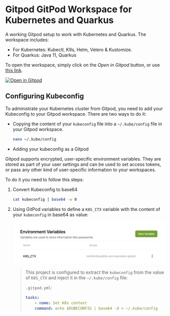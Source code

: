 # Gitpod GitPod Workspace for Kubernetes and Quarkus

A working Gitpod setup to work with Kubernetes and Quarkus. The workspace includes:

- For Kubernetes: Kubectl, K9s, Helm, Velero & Kustomize.
- For Quarkus: Java 11, Quarkus

To open the workspace, simply click on the *Open in Gitpod* button, or use [this link](https://gitpod.io/#https://github.com/LostInBrittany/k8s-and-quarkus-gitpod.git).

[![Open in Gitpod](https://gitpod.io/button/open-in-gitpod.svg)](https://gitpod.io/#https://github.com/LostInBrittany/k8s-and-quarkus-gitpod.git)

## Configuring Kubeconfig

To administrate your Kubernetes cluster from Gitpod, you need to add your Kubeconfig to your Gitpod workspace. There are two ways to do it:

- Copying the content of your `kubeconfig` file into a `~/.kube/config` file in your Gitpod workspace.

    ```bash
    nano ~/.kube/config
    ```

- Adding your kubeconfig as a Gitpod 

Gitpod supports encrypted, user-specific environment variables. They are stored as part of your user settings and can be used to set access tokens, or pass any other kind of user-specific information to your workspaces.

To do it you need to follow this steps:

1. Convert Kubeconfig to base64

    ```bash
    cat kubeconfig | base64 -w 0
    ```

1. Using GitPod variables to define a `K8S_CTX` variable with the content of your `kubeconfig` in base64 as value:

    ![GitPod environment variables](./img/gitpod-env-variable.jpg)

    > This project is configured to extract the `kubeconfig` from the value of `K8S_CTX` and inject it in the `~/.kube/config` file:
    > 
    > `.gitpod.yml`:
    > ```yaml
    > tasks:
    >     - name: Set K8s context
    >     command: echo $KUBECONFIG | base64 -d > ~/.kube/config    
    > ```



